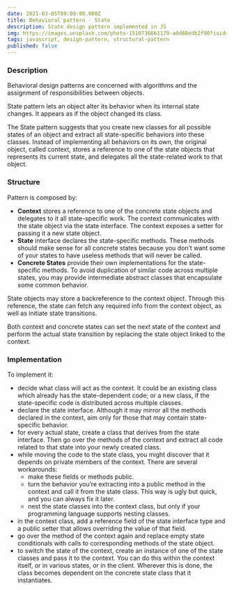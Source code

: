 ```yaml
---
date: 2021-03-05T09:00:00.000Z
title: Behavioral pattern - State
description: State design pattern implemented in JS
img: https://images.unsplash.com/photo-1510736661179-a0d68edb2f90?ixid=MXwxMjA3fDB8MHxwaG90by1wYWdlfHx8fGVufDB8fHw%3D&ixlib=rb-1.2.1&auto=format&fit=crop&w=1650&q=80
tags: javascript, design-pattern, structural-pattern
published: false
---
```


### Description

Behavioral design patterns are concerned with algorithms and the assignment of responsibilities between objects.

State pattern lets an object alter its behavior when its internal state changes. It appears as if the object changed its class.

The State pattern suggests that you create new classes for all possible states of an object and extract all state-specific behaviors into these classes. Instead of implementing all behaviors on its own, the original object, called context, stores a reference to one of the state objects that represents its current state, and delegates all the state-related work to that object.

### Structure

Pattern is composed by:

- **Context** stores a reference to one of the concrete state objects and delegates to it all state-specific work. The context communicates with the state object via the state interface. The context exposes a setter for passing it a new state object.
- **State** interface declares the state-specific methods. These methods should make sense for all concrete states because you don’t want some of your states to have useless methods that will never be called.
- **Concrete States** provide their own implementations for the state-specific methods. To avoid duplication of similar code across multiple states, you may provide intermediate abstract classes that encapsulate some common behavior.

State objects may store a backreference to the context object. Through this reference, the state can fetch any required info from the context object, as well as initiate state transitions.

Both context and concrete states can set the next state of the context and perform the actual state transition by replacing the state object linked to the context.

### Implementation

To implement it:

- decide what class will act as the context. It could be an existing class which already has the state-dependent code; or a new class, if the state-specific code is distributed across multiple classes.
- declare the state interface. Although it may mirror all the methods declared in the context, aim only for those that may contain state-specific behavior.
- for every actual state, create a class that derives from the state interface. Then go over the methods of the context and extract all code related to that state into your newly created class.
- while moving the code to the state class, you might discover that it depends on private members of the context. There are several workarounds:
  - make these fields or methods public.
  - turn the behavior you’re extracting into a public method in the context and call it from the state class. This way is ugly but quick, and you can always fix it later.
  - nest the state classes into the context class, but only if your programming language supports nesting classes.
- in the context class, add a reference field of the state interface type and a public setter that allows overriding the value of that field.
- go over the method of the context again and replace empty state conditionals with calls to corresponding methods of the state object.
- to switch the state of the context, create an instance of one of the state classes and pass it to the context. You can do this within the context itself, or in various states, or in the client. Wherever this is done, the class becomes dependent on the concrete state class that it instantiates.
